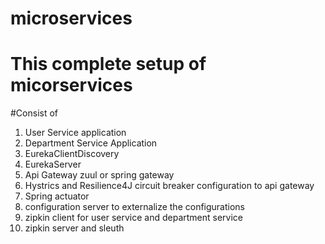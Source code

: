 # microservices

# This complete setup of micorservices

#Consist of

1) User Service application
2) Department Service Application
3) EurekaClientDiscovery
4) EurekaServer
5) Api Gateway zuul or spring gateway
6) Hystrics and Resilience4J circuit breaker configuration to api gateway
7) Spring actuator
8) configuration server to externalize the configurations
9) zipkin client for user service and department service
10) zipkin server and sleuth
